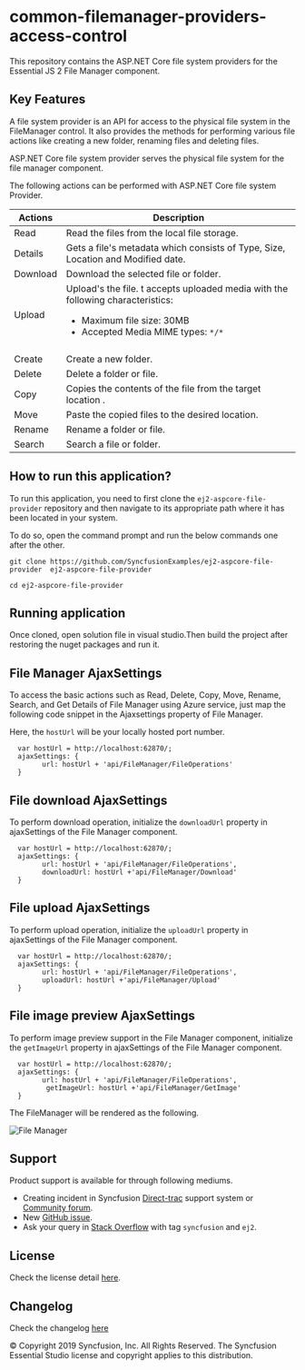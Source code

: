 # common-filemanager-providers-access-control

This repository contains the ASP.NET Core file system providers for the Essential JS 2 File Manager component.

## Key Features

A file system provider is an API for access to the physical file system in the FileManager control. It also provides the methods for performing various file actions like creating a new folder, renaming files and deleting files.

ASP.NET Core file system provider serves the physical file system for the file manager component.

The following actions can be performed with ASP.NET Core file system Provider.

| **Actions** | **Description** |
| --- | --- |
| Read      | Read the files from the local file storage. |
| Details   | Gets a file's metadata which consists of Type, Size, Location and Modified date. |
| Download  | Download the selected file or folder. |
| Upload    | Upload's the file. t accepts uploaded media with the following characteristics: <ul><li>Maximum file size:  30MB</li><li>Accepted Media MIME types: `*/*`
</li></ul> |
| Create    | Create a new folder. |
| Delete    | Delete a folder or file. |
| Copy      | Copies the contents of the file from the target location . |
| Move      | Paste the copied files to the desired location. |
| Rename    | Rename a folder or file. |
| Search    | Search a file or folder. |

## How to run this application?

To run this application, you need to first clone the `ej2-aspcore-file-provider` repository and then navigate to its appropriate path where it has been located in your system.

To do so, open the command prompt and run the below commands one after the other.

```
git clone https://github.com/SyncfusionExamples/ej2-aspcore-file-provider  ej2-aspcore-file-provider

cd ej2-aspcore-file-provider

```

## Running application

Once cloned, open solution file in visual studio.Then build the project after restoring the nuget packages and run it.

## File Manager AjaxSettings

To access the basic actions such as Read, Delete, Copy, Move, Rename, Search, and Get Details of File Manager using Azure service, just map the following code snippet in the Ajaxsettings property of File Manager.

Here, the `hostUrl` will be your locally hosted port number.

```
  var hostUrl = http://localhost:62870/;
  ajaxSettings: {
        url: hostUrl + 'api/FileManager/FileOperations'
  }
```

## File download AjaxSettings

To perform download operation, initialize the `downloadUrl` property in ajaxSettings of the File Manager component.

```
  var hostUrl = http://localhost:62870/;
  ajaxSettings: {
        url: hostUrl + 'api/FileManager/FileOperations',
        downloadUrl: hostUrl +'api/FileManager/Download'
  }
```

## File upload AjaxSettings

To perform upload operation, initialize the `uploadUrl` property in ajaxSettings of the File Manager component.

```
  var hostUrl = http://localhost:62870/;
  ajaxSettings: {
        url: hostUrl + 'api/FileManager/FileOperations',
        uploadUrl: hostUrl +'api/FileManager/Upload'
  }
```

## File image preview AjaxSettings

To perform image preview support in the File Manager component, initialize the `getImageUrl` property in ajaxSettings of the File Manager component.

```
  var hostUrl = http://localhost:62870/;
  ajaxSettings: {
        url: hostUrl + 'api/FileManager/FileOperations',
         getImageUrl: hostUrl +'api/FileManager/GetImage'
  }
```

The FileManager will be rendered as the following.

![File Manager](https://ej2.syncfusion.com/products/images/file-manager/readme.gif)

## Support

Product support is available for through following mediums.

* Creating incident in Syncfusion [Direct-trac](https://www.syncfusion.com/support/directtrac/incidents?utm_source=npm&utm_campaign=filemanager) support system or [Community forum](https://www.syncfusion.com/forums/essential-js2?utm_source=npm&utm_campaign=filemanager).
* New [GitHub issue](https://github.com/syncfusion/ej2-javascript-ui-controls/issues/new).
* Ask your query in [Stack Overflow](https://stackoverflow.com/?utm_source=npm&utm_campaign=filemanager) with tag `syncfusion` and `ej2`.

## License

Check the license detail [here](https://github.com/syncfusion/ej2-javascript-ui-controls/blob/master/license).

## Changelog

Check the changelog [here](https://github.com/syncfusion/ej2-javascript-ui-controls/blob/master/controls/filemanager/CHANGELOG.md)

© Copyright 2019 Syncfusion, Inc. All Rights Reserved. The Syncfusion Essential Studio license and copyright applies to this distribution.